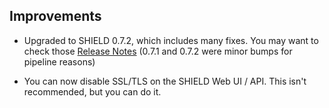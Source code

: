 ## Improvements

- Upgraded to SHIELD 0.7.2, which includes many fixes.
  You may want to check those [Release Notes][shield-0.7.0] (0.7.1
  and 0.7.2 were minor bumps for pipeline reasons)

- You can now disable SSL/TLS on the SHIELD Web UI / API.
  This isn't recommended, but you can do it.

[shield-0.7.0]: https://github.com/starkandwayne/shield/releases/tag/v0.7.0
